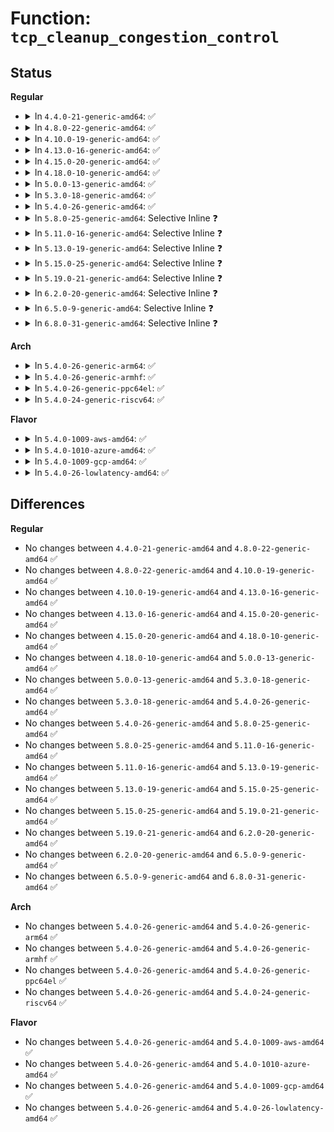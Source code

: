 # Function: <code>tcp_cleanup_congestion_control</code>

## Status
<b>Regular</b>
<ul>
<li>
<details>
<summary>In <code>4.4.0-21-generic-amd64</code>: ✅</summary>

```c
void tcp_cleanup_congestion_control(struct sock * sk)
```

```json
{
  "name": "tcp_cleanup_congestion_control",
  "collision_type": "Unique Global",
  "inline_type": "No",
  "funcs": [
    {
      "addr": 18446744071586711600,
      "name": "tcp_cleanup_congestion_control",
      "external": true,
      "loc": "net/ipv4/tcp_cong.c:208",
      "file": "net/ipv4/tcp_cong.c",
      "inline": "seen, unknown",
      "caller_inline": [],
      "caller_func": [
        "net/ipv4/tcp_ipv4.c:tcp_v4_destroy_sock",
        "net/ipv4/tcp_cong.c:tcp_set_congestion_control"
      ]
    }
  ],
  "symbols": [
    {
      "addr": 18446744071586711600,
      "name": "tcp_cleanup_congestion_control",
      "section": ".text",
      "bind": "STB_GLOBAL",
      "size": 50
    }
  ]
}
```
</details>
</li>
<li>
<details>
<summary>In <code>4.8.0-22-generic-amd64</code>: ✅</summary>

```c
void tcp_cleanup_congestion_control(struct sock * sk)
```

```json
{
  "name": "tcp_cleanup_congestion_control",
  "collision_type": "Unique Global",
  "inline_type": "No",
  "funcs": [
    {
      "addr": 18446744071587159312,
      "name": "tcp_cleanup_congestion_control",
      "external": true,
      "loc": "net/ipv4/tcp_cong.c:208",
      "file": "net/ipv4/tcp_cong.c",
      "inline": "seen, unknown",
      "caller_inline": [],
      "caller_func": [
        "net/ipv4/tcp_ipv4.c:tcp_v4_destroy_sock",
        "net/ipv4/tcp_cong.c:tcp_set_congestion_control"
      ]
    }
  ],
  "symbols": [
    {
      "addr": 18446744071587159312,
      "name": "tcp_cleanup_congestion_control",
      "section": ".text",
      "bind": "STB_GLOBAL",
      "size": 50
    }
  ]
}
```
</details>
</li>
<li>
<details>
<summary>In <code>4.10.0-19-generic-amd64</code>: ✅</summary>

```c
void tcp_cleanup_congestion_control(struct sock * sk)
```

```json
{
  "name": "tcp_cleanup_congestion_control",
  "collision_type": "Unique Global",
  "inline_type": "No",
  "funcs": [
    {
      "addr": 18446744071587358352,
      "name": "tcp_cleanup_congestion_control",
      "external": true,
      "loc": "net/ipv4/tcp_cong.c:211",
      "file": "net/ipv4/tcp_cong.c",
      "inline": "seen, unknown",
      "caller_inline": [],
      "caller_func": [
        "net/ipv4/tcp_ipv4.c:tcp_v4_destroy_sock",
        "net/ipv4/tcp_cong.c:tcp_set_congestion_control"
      ]
    }
  ],
  "symbols": [
    {
      "addr": 18446744071587358352,
      "name": "tcp_cleanup_congestion_control",
      "section": ".text",
      "bind": "STB_GLOBAL",
      "size": 53
    }
  ]
}
```
</details>
</li>
<li>
<details>
<summary>In <code>4.13.0-16-generic-amd64</code>: ✅</summary>

```c
void tcp_cleanup_congestion_control(struct sock * sk)
```

```json
{
  "name": "tcp_cleanup_congestion_control",
  "collision_type": "Unique Global",
  "inline_type": "No",
  "funcs": [
    {
      "addr": 18446744071587491312,
      "name": "tcp_cleanup_congestion_control",
      "external": true,
      "loc": "net/ipv4/tcp_cong.c:207",
      "file": "net/ipv4/tcp_cong.c",
      "inline": "seen, unknown",
      "caller_inline": [],
      "caller_func": [
        "net/ipv4/tcp_ipv4.c:tcp_v4_destroy_sock",
        "net/ipv4/tcp_cong.c:tcp_reinit_congestion_control"
      ]
    }
  ],
  "symbols": [
    {
      "addr": 18446744071587491312,
      "name": "tcp_cleanup_congestion_control",
      "section": ".text",
      "bind": "STB_GLOBAL",
      "size": 53
    }
  ]
}
```
</details>
</li>
<li>
<details>
<summary>In <code>4.15.0-20-generic-amd64</code>: ✅</summary>

```c
void tcp_cleanup_congestion_control(struct sock * sk)
```

```json
{
  "name": "tcp_cleanup_congestion_control",
  "collision_type": "Unique Global",
  "inline_type": "No",
  "funcs": [
    {
      "addr": 18446744071588013600,
      "name": "tcp_cleanup_congestion_control",
      "external": true,
      "loc": "net/ipv4/tcp_cong.c:204",
      "file": "net/ipv4/tcp_cong.c",
      "inline": "seen, unknown",
      "caller_inline": [],
      "caller_func": [
        "net/ipv4/tcp_ipv4.c:tcp_v4_destroy_sock",
        "net/ipv4/tcp_cong.c:tcp_reinit_congestion_control"
      ]
    }
  ],
  "symbols": [
    {
      "addr": 18446744071588013600,
      "name": "tcp_cleanup_congestion_control",
      "section": ".text",
      "bind": "STB_GLOBAL",
      "size": 56
    }
  ]
}
```
</details>
</li>
<li>
<details>
<summary>In <code>4.18.0-10-generic-amd64</code>: ✅</summary>

```c
void tcp_cleanup_congestion_control(struct sock * sk)
```

```json
{
  "name": "tcp_cleanup_congestion_control",
  "collision_type": "Unique Global",
  "inline_type": "No",
  "funcs": [
    {
      "addr": 18446744071588364816,
      "name": "tcp_cleanup_congestion_control",
      "external": true,
      "loc": "net/ipv4/tcp_cong.c:204",
      "file": "net/ipv4/tcp_cong.c",
      "inline": "seen, unknown",
      "caller_inline": [],
      "caller_func": [
        "net/ipv4/tcp_ipv4.c:tcp_v4_destroy_sock",
        "net/ipv4/tcp_cong.c:tcp_reinit_congestion_control"
      ]
    }
  ],
  "symbols": [
    {
      "addr": 18446744071588364816,
      "name": "tcp_cleanup_congestion_control",
      "section": ".text",
      "bind": "STB_GLOBAL",
      "size": 56
    }
  ]
}
```
</details>
</li>
<li>
<details>
<summary>In <code>5.0.0-13-generic-amd64</code>: ✅</summary>

```c
void tcp_cleanup_congestion_control(struct sock * sk)
```

```json
{
  "name": "tcp_cleanup_congestion_control",
  "collision_type": "Unique Global",
  "inline_type": "No",
  "funcs": [
    {
      "addr": 18446744071588555200,
      "name": "tcp_cleanup_congestion_control",
      "external": true,
      "loc": "net/ipv4/tcp_cong.c:204",
      "file": "net/ipv4/tcp_cong.c",
      "inline": "seen, unknown",
      "caller_inline": [],
      "caller_func": [
        "net/ipv4/tcp_ipv4.c:tcp_v4_destroy_sock",
        "net/ipv4/tcp_cong.c:tcp_reinit_congestion_control"
      ]
    }
  ],
  "symbols": [
    {
      "addr": 18446744071588555200,
      "name": "tcp_cleanup_congestion_control",
      "section": ".text",
      "bind": "STB_GLOBAL",
      "size": 56
    }
  ]
}
```
</details>
</li>
<li>
<details>
<summary>In <code>5.3.0-18-generic-amd64</code>: ✅</summary>

```c
void tcp_cleanup_congestion_control(struct sock * sk)
```

```json
{
  "name": "tcp_cleanup_congestion_control",
  "collision_type": "Unique Global",
  "inline_type": "No",
  "funcs": [
    {
      "addr": 18446744071588966288,
      "name": "tcp_cleanup_congestion_control",
      "external": true,
      "loc": "net/ipv4/tcp_cong.c:205",
      "file": "net/ipv4/tcp_cong.c",
      "inline": "seen, unknown",
      "caller_inline": [],
      "caller_func": [
        "net/ipv4/tcp_ipv4.c:tcp_v4_destroy_sock",
        "net/ipv4/tcp_cong.c:tcp_reinit_congestion_control"
      ]
    }
  ],
  "symbols": [
    {
      "addr": 18446744071588966288,
      "name": "tcp_cleanup_congestion_control",
      "section": ".text",
      "bind": "STB_GLOBAL",
      "size": 56
    }
  ]
}
```
</details>
</li>
<li>
<details>
<summary>In <code>5.4.0-26-generic-amd64</code>: ✅</summary>

```c
void tcp_cleanup_congestion_control(struct sock * sk)
```

```json
{
  "name": "tcp_cleanup_congestion_control",
  "collision_type": "Unique Global",
  "inline_type": "No",
  "funcs": [
    {
      "addr": 18446744071589190752,
      "name": "tcp_cleanup_congestion_control",
      "external": true,
      "loc": "net/ipv4/tcp_cong.c:205",
      "file": "net/ipv4/tcp_cong.c",
      "inline": "seen, unknown",
      "caller_inline": [],
      "caller_func": [
        "net/ipv4/tcp_ipv4.c:tcp_v4_destroy_sock",
        "net/ipv4/tcp_cong.c:tcp_reinit_congestion_control"
      ]
    }
  ],
  "symbols": [
    {
      "addr": 18446744071589190752,
      "name": "tcp_cleanup_congestion_control",
      "section": ".text",
      "bind": "STB_GLOBAL",
      "size": 56
    }
  ]
}
```
</details>
</li>
<li>
<details>
<summary>In <code>5.8.0-25-generic-amd64</code>: Selective Inline ❓</summary>

```c
void tcp_cleanup_congestion_control(struct sock * sk)
```

```json
{
  "name": "tcp_cleanup_congestion_control",
  "collision_type": "Unique Global",
  "inline_type": "Selective",
  "funcs": [
    {
      "addr": 18446744071590162277,
      "name": "tcp_cleanup_congestion_control",
      "external": true,
      "loc": "net/ipv4/tcp_cong.c:205",
      "file": "net/ipv4/tcp_cong.c",
      "inline": "not declared, inlined",
      "caller_inline": [
        "net/ipv4/tcp_cong.c:tcp_reinit_congestion_control"
      ],
      "caller_func": [
        "net/ipv4/tcp_ipv4.c:tcp_v4_destroy_sock"
      ]
    }
  ],
  "symbols": [
    {
      "addr": 18446744071590162480,
      "name": "tcp_cleanup_congestion_control",
      "section": ".text",
      "bind": "STB_GLOBAL",
      "size": 91
    }
  ]
}
```
</details>
</li>
<li>
<details>
<summary>In <code>5.11.0-16-generic-amd64</code>: Selective Inline ❓</summary>

```c
void tcp_cleanup_congestion_control(struct sock * sk)
```

```json
{
  "name": "tcp_cleanup_congestion_control",
  "collision_type": "Unique Global",
  "inline_type": "Selective",
  "funcs": [
    {
      "addr": 18446744071590212498,
      "name": "tcp_cleanup_congestion_control",
      "external": true,
      "loc": "net/ipv4/tcp_cong.c:211",
      "file": "net/ipv4/tcp_cong.c",
      "inline": "not declared, inlined",
      "caller_inline": [
        "net/ipv4/tcp_cong.c:tcp_set_congestion_control"
      ],
      "caller_func": [
        "net/ipv4/tcp_ipv4.c:tcp_v4_destroy_sock"
      ]
    }
  ],
  "symbols": [
    {
      "addr": 18446744071590211376,
      "name": "tcp_cleanup_congestion_control",
      "section": ".text",
      "bind": "STB_GLOBAL",
      "size": 91
    }
  ]
}
```
</details>
</li>
<li>
<details>
<summary>In <code>5.13.0-19-generic-amd64</code>: Selective Inline ❓</summary>

```c
void tcp_cleanup_congestion_control(struct sock * sk)
```

```json
{
  "name": "tcp_cleanup_congestion_control",
  "collision_type": "Unique Global",
  "inline_type": "Selective",
  "funcs": [
    {
      "addr": 18446744071590126722,
      "name": "tcp_cleanup_congestion_control",
      "external": true,
      "loc": "net/ipv4/tcp_cong.c:211",
      "file": "net/ipv4/tcp_cong.c",
      "inline": "not declared, inlined",
      "caller_inline": [
        "net/ipv4/tcp_cong.c:tcp_set_congestion_control"
      ],
      "caller_func": [
        "net/ipv4/tcp_ipv4.c:tcp_v4_destroy_sock"
      ]
    }
  ],
  "symbols": [
    {
      "addr": 18446744071590125536,
      "name": "tcp_cleanup_congestion_control",
      "section": ".text",
      "bind": "STB_GLOBAL",
      "size": 91
    }
  ]
}
```
</details>
</li>
<li>
<details>
<summary>In <code>5.15.0-25-generic-amd64</code>: Selective Inline ❓</summary>

```c
void tcp_cleanup_congestion_control(struct sock * sk)
```

```json
{
  "name": "tcp_cleanup_congestion_control",
  "collision_type": "Unique Global",
  "inline_type": "Selective",
  "funcs": [
    {
      "addr": 18446744071590904310,
      "name": "tcp_cleanup_congestion_control",
      "external": true,
      "loc": "net/ipv4/tcp_cong.c:211",
      "file": "net/ipv4/tcp_cong.c",
      "inline": "not declared, inlined",
      "caller_inline": [
        "net/ipv4/tcp_cong.c:tcp_set_congestion_control"
      ],
      "caller_func": [
        "net/ipv4/tcp_ipv4.c:tcp_v4_destroy_sock"
      ]
    }
  ],
  "symbols": [
    {
      "addr": 18446744071590903120,
      "name": "tcp_cleanup_congestion_control",
      "section": ".text",
      "bind": "STB_GLOBAL",
      "size": 91
    }
  ]
}
```
</details>
</li>
<li>
<details>
<summary>In <code>5.19.0-21-generic-amd64</code>: Selective Inline ❓</summary>

```c
void tcp_cleanup_congestion_control(struct sock * sk)
```

```json
{
  "name": "tcp_cleanup_congestion_control",
  "collision_type": "Unique Global",
  "inline_type": "Selective",
  "funcs": [
    {
      "addr": 18446744071592543709,
      "name": "tcp_cleanup_congestion_control",
      "external": true,
      "loc": "net/ipv4/tcp_cong.c:221",
      "file": "net/ipv4/tcp_cong.c",
      "inline": "not declared, inlined",
      "caller_inline": [
        "net/ipv4/tcp_cong.c:tcp_set_congestion_control"
      ],
      "caller_func": [
        "net/ipv4/tcp_ipv4.c:tcp_v4_destroy_sock",
        "net/mptcp/protocol.c:mptcp_ca_reset"
      ]
    }
  ],
  "symbols": [
    {
      "addr": 18446744071592542272,
      "name": "tcp_cleanup_congestion_control",
      "section": ".text",
      "bind": "STB_GLOBAL",
      "size": 111
    }
  ]
}
```
</details>
</li>
<li>
<details>
<summary>In <code>6.2.0-20-generic-amd64</code>: Selective Inline ❓</summary>

```c
void tcp_cleanup_congestion_control(struct sock * sk)
```

```json
{
  "name": "tcp_cleanup_congestion_control",
  "collision_type": "Unique Global",
  "inline_type": "Selective",
  "funcs": [
    {
      "addr": 18446744071594402557,
      "name": "tcp_cleanup_congestion_control",
      "external": true,
      "loc": "net/ipv4/tcp_cong.c:221",
      "file": "net/ipv4/tcp_cong.c",
      "inline": "not declared, inlined",
      "caller_inline": [
        "net/ipv4/tcp_cong.c:tcp_set_congestion_control"
      ],
      "caller_func": [
        "net/ipv4/tcp_ipv4.c:tcp_v4_destroy_sock",
        "net/mptcp/protocol.c:mptcp_ca_reset"
      ]
    }
  ],
  "symbols": [
    {
      "addr": 18446744071594401024,
      "name": "tcp_cleanup_congestion_control",
      "section": ".text",
      "bind": "STB_GLOBAL",
      "size": 111
    }
  ]
}
```
</details>
</li>
<li>
<details>
<summary>In <code>6.5.0-9-generic-amd64</code>: Selective Inline ❓</summary>

```c
void tcp_cleanup_congestion_control(struct sock * sk)
```

```json
{
  "name": "tcp_cleanup_congestion_control",
  "collision_type": "Unique Global",
  "inline_type": "Selective",
  "funcs": [
    {
      "addr": 18446744071594791453,
      "name": "tcp_cleanup_congestion_control",
      "external": true,
      "loc": "net/ipv4/tcp_cong.c:273",
      "file": "net/ipv4/tcp_cong.c",
      "inline": "not declared, inlined",
      "caller_inline": [
        "net/ipv4/tcp_cong.c:tcp_set_congestion_control"
      ],
      "caller_func": [
        "net/ipv4/tcp_ipv4.c:tcp_v4_destroy_sock",
        "net/mptcp/protocol.c:mptcp_ca_reset"
      ]
    }
  ],
  "symbols": [
    {
      "addr": 18446744071594789936,
      "name": "tcp_cleanup_congestion_control",
      "section": ".text",
      "bind": "STB_GLOBAL",
      "size": 111
    }
  ]
}
```
</details>
</li>
<li>
<details>
<summary>In <code>6.8.0-31-generic-amd64</code>: Selective Inline ❓</summary>

```c
void tcp_cleanup_congestion_control(struct sock * sk)
```

```json
{
  "name": "tcp_cleanup_congestion_control",
  "collision_type": "Unique Global",
  "inline_type": "Selective",
  "funcs": [
    {
      "addr": 18446744071595602845,
      "name": "tcp_cleanup_congestion_control",
      "external": true,
      "loc": "net/ipv4/tcp_cong.c:273",
      "file": "net/ipv4/tcp_cong.c",
      "inline": "not declared, inlined",
      "caller_inline": [
        "net/ipv4/tcp_cong.c:tcp_set_congestion_control"
      ],
      "caller_func": [
        "net/ipv4/tcp_ipv4.c:tcp_v4_destroy_sock",
        "net/mptcp/protocol.c:mptcp_ca_reset"
      ]
    }
  ],
  "symbols": [
    {
      "addr": 18446744071595601328,
      "name": "tcp_cleanup_congestion_control",
      "section": ".text",
      "bind": "STB_GLOBAL",
      "size": 111
    }
  ]
}
```
</details>
</li>
</ul>
<b>Arch</b>
<ul>
<li>
<details>
<summary>In <code>5.4.0-26-generic-arm64</code>: ✅</summary>

```c
void tcp_cleanup_congestion_control(struct sock * sk)
```

```json
{
  "name": "tcp_cleanup_congestion_control",
  "collision_type": "Unique Global",
  "inline_type": "No",
  "funcs": [
    {
      "addr": 18446603336502808904,
      "name": "tcp_cleanup_congestion_control",
      "external": true,
      "loc": "net/ipv4/tcp_cong.c:205",
      "file": "net/ipv4/tcp_cong.c",
      "inline": "seen, unknown",
      "caller_inline": [],
      "caller_func": [
        "net/ipv4/tcp_ipv4.c:tcp_v4_destroy_sock",
        "net/ipv4/tcp_cong.c:tcp_reinit_congestion_control"
      ]
    }
  ],
  "symbols": [
    {
      "addr": 18446603336502808904,
      "name": "tcp_cleanup_congestion_control",
      "section": ".text",
      "bind": "STB_GLOBAL",
      "size": 68
    }
  ]
}
```
</details>
</li>
<li>
<details>
<summary>In <code>5.4.0-26-generic-armhf</code>: ✅</summary>

```c
void tcp_cleanup_congestion_control(struct sock * sk)
```

```json
{
  "name": "tcp_cleanup_congestion_control",
  "collision_type": "Unique Global",
  "inline_type": "No",
  "funcs": [
    {
      "addr": 3235511740,
      "name": "tcp_cleanup_congestion_control",
      "external": true,
      "loc": "net/ipv4/tcp_cong.c:205",
      "file": "net/ipv4/tcp_cong.c",
      "inline": "seen, unknown",
      "caller_inline": [],
      "caller_func": [
        "net/ipv4/tcp_ipv4.c:tcp_v4_destroy_sock",
        "net/ipv4/tcp_cong.c:tcp_reinit_congestion_control"
      ]
    }
  ],
  "symbols": [
    {
      "addr": 3235511740,
      "name": "tcp_cleanup_congestion_control",
      "section": ".text",
      "bind": "STB_GLOBAL",
      "size": 60
    }
  ]
}
```
</details>
</li>
<li>
<details>
<summary>In <code>5.4.0-26-generic-ppc64el</code>: ✅</summary>

```c
void tcp_cleanup_congestion_control(struct sock * sk)
```

```json
{
  "name": "tcp_cleanup_congestion_control",
  "collision_type": "Unique Global",
  "inline_type": "No",
  "funcs": [
    {
      "addr": 13835058055296452560,
      "name": "tcp_cleanup_congestion_control",
      "external": true,
      "loc": "net/ipv4/tcp_cong.c:205",
      "file": "net/ipv4/tcp_cong.c",
      "inline": "seen, unknown",
      "caller_inline": [],
      "caller_func": [
        "net/ipv4/tcp_ipv4.c:tcp_v4_destroy_sock",
        "net/ipv4/tcp_cong.c:tcp_reinit_congestion_control"
      ]
    }
  ],
  "symbols": [
    {
      "addr": 13835058055296452560,
      "name": "tcp_cleanup_congestion_control",
      "section": ".text",
      "bind": "STB_GLOBAL",
      "size": 104
    }
  ]
}
```
</details>
</li>
<li>
<details>
<summary>In <code>5.4.0-24-generic-riscv64</code>: ✅</summary>

```c
void tcp_cleanup_congestion_control(struct sock * sk)
```

```json
{
  "name": "tcp_cleanup_congestion_control",
  "collision_type": "Unique Global",
  "inline_type": "No",
  "funcs": [
    {
      "addr": 18446743936278925116,
      "name": "tcp_cleanup_congestion_control",
      "external": true,
      "loc": "net/ipv4/tcp_cong.c:205",
      "file": "net/ipv4/tcp_cong.c",
      "inline": "seen, unknown",
      "caller_inline": [],
      "caller_func": [
        "net/ipv4/tcp_ipv4.c:tcp_v4_destroy_sock",
        "net/ipv4/tcp_cong.c:tcp_reinit_congestion_control"
      ]
    }
  ],
  "symbols": [
    {
      "addr": 18446743936278925116,
      "name": "tcp_cleanup_congestion_control",
      "section": ".text",
      "bind": "STB_GLOBAL",
      "size": 58
    }
  ]
}
```
</details>
</li>
</ul>
<b>Flavor</b>
<ul>
<li>
<details>
<summary>In <code>5.4.0-1009-aws-amd64</code>: ✅</summary>

```c
void tcp_cleanup_congestion_control(struct sock * sk)
```

```json
{
  "name": "tcp_cleanup_congestion_control",
  "collision_type": "Unique Global",
  "inline_type": "No",
  "funcs": [
    {
      "addr": 18446744071588797136,
      "name": "tcp_cleanup_congestion_control",
      "external": true,
      "loc": "net/ipv4/tcp_cong.c:205",
      "file": "net/ipv4/tcp_cong.c",
      "inline": "seen, unknown",
      "caller_inline": [],
      "caller_func": [
        "net/ipv4/tcp_ipv4.c:tcp_v4_destroy_sock",
        "net/ipv4/tcp_cong.c:tcp_reinit_congestion_control"
      ]
    }
  ],
  "symbols": [
    {
      "addr": 18446744071588797136,
      "name": "tcp_cleanup_congestion_control",
      "section": ".text",
      "bind": "STB_GLOBAL",
      "size": 56
    }
  ]
}
```
</details>
</li>
<li>
<details>
<summary>In <code>5.4.0-1010-azure-amd64</code>: ✅</summary>

```c
void tcp_cleanup_congestion_control(struct sock * sk)
```

```json
{
  "name": "tcp_cleanup_congestion_control",
  "collision_type": "Unique Global",
  "inline_type": "No",
  "funcs": [
    {
      "addr": 18446744071588509072,
      "name": "tcp_cleanup_congestion_control",
      "external": true,
      "loc": "net/ipv4/tcp_cong.c:205",
      "file": "net/ipv4/tcp_cong.c",
      "inline": "seen, unknown",
      "caller_inline": [],
      "caller_func": [
        "net/ipv4/tcp_ipv4.c:tcp_v4_destroy_sock",
        "net/ipv4/tcp_cong.c:tcp_reinit_congestion_control"
      ]
    }
  ],
  "symbols": [
    {
      "addr": 18446744071588509072,
      "name": "tcp_cleanup_congestion_control",
      "section": ".text",
      "bind": "STB_GLOBAL",
      "size": 56
    }
  ]
}
```
</details>
</li>
<li>
<details>
<summary>In <code>5.4.0-1009-gcp-amd64</code>: ✅</summary>

```c
void tcp_cleanup_congestion_control(struct sock * sk)
```

```json
{
  "name": "tcp_cleanup_congestion_control",
  "collision_type": "Unique Global",
  "inline_type": "No",
  "funcs": [
    {
      "addr": 18446744071589233312,
      "name": "tcp_cleanup_congestion_control",
      "external": true,
      "loc": "net/ipv4/tcp_cong.c:205",
      "file": "net/ipv4/tcp_cong.c",
      "inline": "seen, unknown",
      "caller_inline": [],
      "caller_func": [
        "net/ipv4/tcp_ipv4.c:tcp_v4_destroy_sock",
        "net/ipv4/tcp_cong.c:tcp_reinit_congestion_control"
      ]
    }
  ],
  "symbols": [
    {
      "addr": 18446744071589233312,
      "name": "tcp_cleanup_congestion_control",
      "section": ".text",
      "bind": "STB_GLOBAL",
      "size": 56
    }
  ]
}
```
</details>
</li>
<li>
<details>
<summary>In <code>5.4.0-26-lowlatency-amd64</code>: ✅</summary>

```c
void tcp_cleanup_congestion_control(struct sock * sk)
```

```json
{
  "name": "tcp_cleanup_congestion_control",
  "collision_type": "Unique Global",
  "inline_type": "No",
  "funcs": [
    {
      "addr": 18446744071589273552,
      "name": "tcp_cleanup_congestion_control",
      "external": true,
      "loc": "net/ipv4/tcp_cong.c:205",
      "file": "net/ipv4/tcp_cong.c",
      "inline": "seen, unknown",
      "caller_inline": [],
      "caller_func": [
        "net/ipv4/tcp_ipv4.c:tcp_v4_destroy_sock",
        "net/ipv4/tcp_cong.c:tcp_reinit_congestion_control"
      ]
    }
  ],
  "symbols": [
    {
      "addr": 18446744071589273552,
      "name": "tcp_cleanup_congestion_control",
      "section": ".text",
      "bind": "STB_GLOBAL",
      "size": 56
    }
  ]
}
```
</details>
</li>
</ul>

## Differences
<b>Regular</b>
<ul>
<li>
No changes between <code>4.4.0-21-generic-amd64</code> and <code>4.8.0-22-generic-amd64</code> ✅
</li>
<li>
No changes between <code>4.8.0-22-generic-amd64</code> and <code>4.10.0-19-generic-amd64</code> ✅
</li>
<li>
No changes between <code>4.10.0-19-generic-amd64</code> and <code>4.13.0-16-generic-amd64</code> ✅
</li>
<li>
No changes between <code>4.13.0-16-generic-amd64</code> and <code>4.15.0-20-generic-amd64</code> ✅
</li>
<li>
No changes between <code>4.15.0-20-generic-amd64</code> and <code>4.18.0-10-generic-amd64</code> ✅
</li>
<li>
No changes between <code>4.18.0-10-generic-amd64</code> and <code>5.0.0-13-generic-amd64</code> ✅
</li>
<li>
No changes between <code>5.0.0-13-generic-amd64</code> and <code>5.3.0-18-generic-amd64</code> ✅
</li>
<li>
No changes between <code>5.3.0-18-generic-amd64</code> and <code>5.4.0-26-generic-amd64</code> ✅
</li>
<li>
No changes between <code>5.4.0-26-generic-amd64</code> and <code>5.8.0-25-generic-amd64</code> ✅
</li>
<li>
No changes between <code>5.8.0-25-generic-amd64</code> and <code>5.11.0-16-generic-amd64</code> ✅
</li>
<li>
No changes between <code>5.11.0-16-generic-amd64</code> and <code>5.13.0-19-generic-amd64</code> ✅
</li>
<li>
No changes between <code>5.13.0-19-generic-amd64</code> and <code>5.15.0-25-generic-amd64</code> ✅
</li>
<li>
No changes between <code>5.15.0-25-generic-amd64</code> and <code>5.19.0-21-generic-amd64</code> ✅
</li>
<li>
No changes between <code>5.19.0-21-generic-amd64</code> and <code>6.2.0-20-generic-amd64</code> ✅
</li>
<li>
No changes between <code>6.2.0-20-generic-amd64</code> and <code>6.5.0-9-generic-amd64</code> ✅
</li>
<li>
No changes between <code>6.5.0-9-generic-amd64</code> and <code>6.8.0-31-generic-amd64</code> ✅
</li>
</ul>
<b>Arch</b>
<ul>
<li>
No changes between <code>5.4.0-26-generic-amd64</code> and <code>5.4.0-26-generic-arm64</code> ✅
</li>
<li>
No changes between <code>5.4.0-26-generic-amd64</code> and <code>5.4.0-26-generic-armhf</code> ✅
</li>
<li>
No changes between <code>5.4.0-26-generic-amd64</code> and <code>5.4.0-26-generic-ppc64el</code> ✅
</li>
<li>
No changes between <code>5.4.0-26-generic-amd64</code> and <code>5.4.0-24-generic-riscv64</code> ✅
</li>
</ul>
<b>Flavor</b>
<ul>
<li>
No changes between <code>5.4.0-26-generic-amd64</code> and <code>5.4.0-1009-aws-amd64</code> ✅
</li>
<li>
No changes between <code>5.4.0-26-generic-amd64</code> and <code>5.4.0-1010-azure-amd64</code> ✅
</li>
<li>
No changes between <code>5.4.0-26-generic-amd64</code> and <code>5.4.0-1009-gcp-amd64</code> ✅
</li>
<li>
No changes between <code>5.4.0-26-generic-amd64</code> and <code>5.4.0-26-lowlatency-amd64</code> ✅
</li>
</ul>
